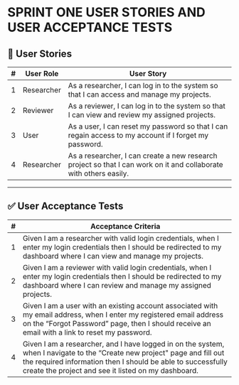 # SPRINT ONE USER STORIES AND USER ACCEPTANCE TESTS

## 🧩 User Stories

| #  | User Role     | User Story                                                                 |
|----|---------------|-----------------------------------------------------------------------------|
| 1  | Researcher     | As a researcher, I can log in to the system so that I can access and manage my projects. |
| 2  | Reviewer       | As a reviewer, I can log in to the system so that I can view and review my assigned projects. |
| 3  | User           | As a user, I can reset my password so that I can regain access to my account if I forget my password. |
| 4  | Researcher     | As a researcher, I can create a new research project so that I can work on it and collaborate with others easily. |

---

## ✅ User Acceptance Tests

| #  | Acceptance Criteria                                                                                                             |
|----|----------------------------------------------------------------------------------------------------------------------------------|
| 1  | Given I am a researcher with valid login credentials, when I enter my login credentials then I should be redirected to my dashboard where I can view and manage my projects. |
| 2  | Given I am a reviewer with valid login credentials, when I enter my login credentials then I should be redirected to my dashboard where I can review and manage my assigned projects. |
| 3  | Given I am a user with an existing account associated with my email address, when I enter my registered email address on the “Forgot Password” page, then I should receive an email with a link to reset my password. |
| 4  | Given I am a researcher, and I have logged in on the system, when I navigate to the “Create new project" page and fill out the required information then I should be able to successfully create the project and see it listed on my dashboard. |
